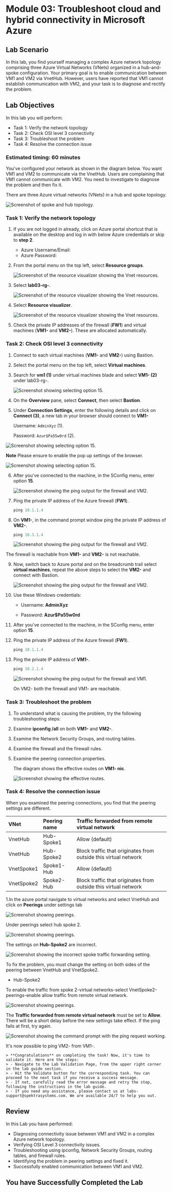 # Module 03: Troubleshoot cloud and hybrid connectivity in Microsoft Azure

## Lab Scenario

In this lab, you find yourself managing a complex Azure network topology comprising three Azure Virtual Networks (VNets) organized in a hub-and-spoke configuration. Your primary goal is to enable communication between VM1 and VM2 via VnetHub. However, users have reported that VM1 cannot establish communication with VM2, and your task is to diagnose and rectify the problem.

## Lab Objectives

In this lab you will perform:

+ Task 1: Verify the network topology
+ Task 2: Check OSI level 3 connectivity
+ Task 3: Troubleshoot the problem
+ Task 4: Resolve the connection issue

### Estimated timing: 60 minutes

You've configured your network as shown in the diagram below. You want VM1 and VM2 to communicate via the VnetHub. Users are complaining that VM1 cannot communicate with VM2. You need to investigate to diagnose the problem and then fix it.

There are three Azure virtual networks (VNets) in a hub and spoke topology.

![Screenshot of spoke and hub topology.](../media/6-spoke-hub-topology.png)

### Task 1: Verify the network topology

1.  If you are not logged in already, click on Azure portal shortcut that is available on the desktop and log in with below Azure credentials or skip to **step 2**.
    * Azure Username/Email: <inject key="AzureAdUserEmail"></inject> 
    * Azure Password: <inject key="AzureAdUserPassword"></inject>

1. From the portal menu on the top left, select **Resource groups**.

   ![Screenshot of the resource visualizer showing the Vnet resources.](../media/mod3-rg.png)

1. Select **lab03-rg-<inject key="Deployment ID" enableCopy="false" />**.

    ![Screenshot of the resource visualizer showing the Vnet resources.](../media/rg.png)

1. Select **Resource visualizer**.

   ![Screenshot of the resource visualizer showing the Vnet resources.](../media/mod3-rv1.png)

1. Check the private IP addresses of the firewall (**FW1**) and virtual machines (**VM1-<inject key="Deployment ID" enableCopy="false" />** and **VM2-<inject key="Deployment ID" enableCopy="false" />**). These are allocated automatically.

### Task 2: Check OSI level 3 connectivity

1. Connect to each virtual machines (****VM1-<inject key="Deployment ID" enableCopy="false" />**** and ****VM2-<inject key="Deployment ID" enableCopy="false" />****) using Bastion.

2. Select the portal menu on the top left, select **Virtual machines**.

3. Search for **vm1 (1)** under virtual machines blade and select **VM1-<inject key="Deployment ID" enableCopy="false" /> (2)** under lab03-rg-<inject key="Deployment ID" enableCopy="false" />.

    ![Screenshot showing selecting option 15.](../media/vm.png)

4. On the **Overview** pane, select **Connect**, then select **Bastion**.

5. Under **Connection Settings**, enter the following details and click on **Connect (3)**, a new tab in your browser should connect to **VM1-<inject key="Deployment ID" enableCopy="false" />**
 
   Username: `AdminXyz` (1).
     
   Password: `Azur$Pa55w0rd` (2).

  ![Screenshot showing selecting option 15.](../media/mod3-vm1bastion.png)
    
  **Note** Please ensure to enable the pop up settings of the browser.
    
  ![Screenshot showing selecting option 15.](../media/popup.png)
    
6. After you've connected to the machine, in the SConfig menu, enter option **15**.

   ![Screenshot showing the ping output for the firewall and VM2.](../media/mod3-sconfig.png)

7. Ping the private IP address of the Azure firewall (**FW1**).

    ```powershell
    ping 10.1.1.4
    ```

8. On **VM1-<inject key="Deployment ID" enableCopy="false" />**, in the command prompt window ping the private IP address of **VM2-<inject key="Deployment ID" enableCopy="false" />**.

    ```powershell
    ping 10.3.1.4
    ```

    ![Screenshot showing the ping output for the firewall and VM2.](../media/mod3-vm1-ping-test.png)

The firewall is reachable from **VM1-<inject key="Deployment ID" enableCopy="false" />** and **VM2-<inject key="Deployment ID" enableCopy="false" />** is not    reachable.

9. Now, switch back to Azure portal and on the breadcrumb trail select **virtual machines**, repeat the above steps to select the **VM2-<inject key="Deployment ID" enableCopy="false" />** and connect with Bastion.

    ![Screenshot showing the ping output for the firewall and VM2.](../media/mod3-vm.png)

10. Use these Windows credentials:

    - Username: **AdminXyz**
    
    - Password: **Azur$Pa55w0rd**

11. After you've connected to the machine, in the SConfig menu, enter option **15**.

12. Ping the private IP address of the Azure firewall (**FW1**).

    ```powershell
    ping 10.1.1.4
    ```

13. Ping the private IP address of **VM1-<inject key="Deployment ID" enableCopy="false" />**.

    ```powershell
    ping 10.2.1.4
    ```

    ![Screenshot showing the ping output for the firewall and VM1.](../media/mod3-vm2-ping-test.png)

    On VM2-<inject key="Deployment ID" enableCopy="false" /> both the firewall and VM1-<inject key="Deployment ID" enableCopy="false" /> are reachable.

### Task 3: Troubleshoot the problem

1. To understand what is causing the problem, try the following troubleshooting steps:

1. Examine **ipconfig /all** on both **VM1-<inject key="Deployment ID" enableCopy="false" />** and **VM2-<inject key="Deployment ID" enableCopy="false" />**.

1. Examine the Network Security Groups, and routing tables.

1. Examine the firewall and the firewall rules.

1. Examine the peering connection properties.

    The diagram shows the effective routes on **VM1-<inject key="Deployment ID" enableCopy="false" /> nic**.

    ![Screenshot showing the effective routes.](../media/mod3-nic.png)

### Task 4: Resolve the connection issue

When you examined the peering connections, you find that the peering settings are different.

| **VNet**| **Peering name**| **Traffic forwarded from remote virtual network**|
| :--- | :--- | :--- |
| VnetHub| Hub-Spoke1| Allow (default)|
| VnetHub| Hub-Spoke2| Block traffic that originates from outside this virtual network|
| VnetSpoke1| Spoke1-Hub| Allow (default)|
| VnetSpoke2| Spoke2-Hub| Block traffic that originates from outside this virtual network|

1.In the azure portal navigate to virtual networks and select VnetHub and click on **Peerings** under settings tab

![Screenshot showing peerings.](../media/vnet.png)

Under peerings select hub spoke 2.

![Screenshot showing peerings.](../media/hub.png)

The settings on **Hub-Spoke2** are incorrect.

![Screenshot showing the incorrect spoke traffic forwarding setting.](../media/6-incorrect-traffic-forwarding.png)

To fix the problem, you must change the setting on both sides of the peering between VnetHub and VnetSpoke2.

- Hub-Spoke2

To enable the traffic from spoke 2-virtual networks-select VnetSpoke2-peerings-enable allow traffic from remote virtual network.

![Screenshot showing peerings.](../media/vnetspoke2.png)


The **Traffic forwarded from remote virtual network** must be set to **Allow**. There will be a short delay before the new settings take effect. If the ping fails at first, try again.

![Screenshot showing the command prompt with the ping request working.](../media/mod3-vm1-ping-fixed.png)

It's now possible to ping VM2-<inject key="Deployment ID" enableCopy="false" /> from VM1-<inject key="Deployment ID" enableCopy="false" />.

    > **Congratulations** on completing the task! Now, it's time to validate it. Here are the steps:
    > - Navigate to the Lab Validation Page, from the upper right corner in the lab guide section.
    > - Hit the Validate button for the corresponding task. You can proceed to the next task if you receive a success message.
    > - If not, carefully read the error message and retry the step, following the instructions in the lab guide.
    > - If you need any assistance, please contact us at labs-support@spektrasystems.com. We are available 24/7 to help you out.

## Review

In this Lab you have performed:

- Diagnosing connectivity issue between VM1 and VM2 in a complex Azure network topology.
- Verifying OSI Level 3 connectivity issues.
- Troubleshooting using ipconfig, Network Security Groups, routing tables, and firewall rules.
- Identifying the problem in peering settings and fixed it.
- Successfully enabled communication between VM1 and VM2.

## You have Successfully Completed the Lab
